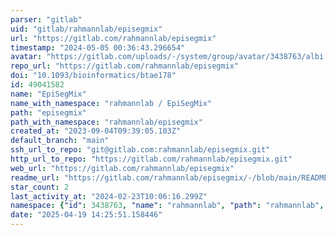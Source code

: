 ```yaml
---
parser: "gitlab"
uid: "gitlab/rahmannlab/episegmix"
url: "https://gitlab.com/rahmannlab/episegmix"
timestamp: "2024-05-05 00:36:43.296654"
avatar: "https://gitlab.com/uploads/-/system/group/avatar/3438763/albi.png"
repo_url: "https://gitlab.com/rahmannlab/episegmix"
doi: "10.1093/bioinformatics/btae178"
id: 49041582
name: "EpiSegMix"
name_with_namespace: "rahmannlab / EpiSegMix"
path: "episegmix"
path_with_namespace: "rahmannlab/episegmix"
created_at: "2023-09-04T09:39:05.103Z"
default_branch: "main"
ssh_url_to_repo: "git@gitlab.com:rahmannlab/episegmix.git"
http_url_to_repo: "https://gitlab.com/rahmannlab/episegmix.git"
web_url: "https://gitlab.com/rahmannlab/episegmix"
readme_url: "https://gitlab.com/rahmannlab/episegmix/-/blob/main/README.md"
star_count: 2
last_activity_at: "2024-02-23T10:06:16.299Z"
namespace: {"id": 3438763, "name": "rahmannlab", "path": "rahmannlab", "kind": "group", "full_path": "rahmannlab", "parent_id": null, "avatar_url": "/uploads/-/system/group/avatar/3438763/albi.png", "web_url": "https://gitlab.com/groups/rahmannlab"}
date: "2025-04-19 14:25:51.158446"
---
```

